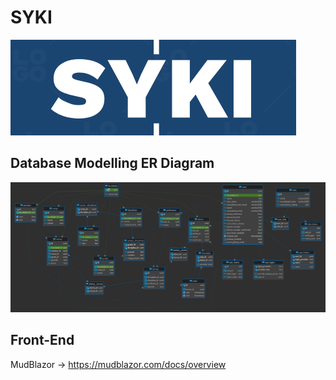 # SYKI

![LOGO](/Docs/syki_logo.png "LOGO")

## Database Modelling ER Diagram

![ER](/Docs/ER_06.png "ER")

## Front-End

MudBlazor -> https://mudblazor.com/docs/overview
